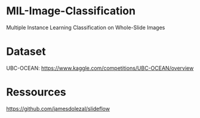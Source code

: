 # MIL-Image-Classification
Multiple Instance Learning Classification on Whole-Slide Images

# Dataset

UBC-OCEAN: https://www.kaggle.com/competitions/UBC-OCEAN/overview

# Ressources

https://github.com/jamesdolezal/slideflow
